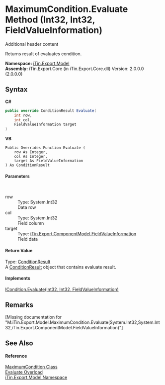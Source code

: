 # MaximumCondition.Evaluate Method (Int32, Int32, FieldValueInformation)
Additional header content 

Returns result of evaluates condition.

**Namespace:**&nbsp;<a href="N_iTin_Export_Model">iTin.Export.Model</a><br />**Assembly:**&nbsp;iTin.Export.Core (in iTin.Export.Core.dll) Version: 2.0.0.0 (2.0.0.0)

## Syntax

**C#**<br />
``` C#
public override ConditionResult Evaluate(
	int row,
	int col,
	FieldValueInformation target
)
```

**VB**<br />
``` VB
Public Overrides Function Evaluate ( 
	row As Integer,
	col As Integer,
	target As FieldValueInformation
) As ConditionResult
```


#### Parameters
&nbsp;<dl><dt>row</dt><dd>Type: System.Int32<br />Data row</dd><dt>col</dt><dd>Type: System.Int32<br />Field column</dd><dt>target</dt><dd>Type: <a href="T_iTin_Export_ComponentModel_FieldValueInformation">iTin.Export.ComponentModel.FieldValueInformation</a><br />Field data</dd></dl>

#### Return Value
Type: <a href="T_iTin_Export_Model_ConditionResult">ConditionResult</a><br />A <a href="T_iTin_Export_Model_ConditionResult">ConditionResult</a> object that contains evaluate result.

#### Implements
<a href="M_iTin_Export_Model_ICondition_Evaluate_2">ICondition.Evaluate(Int32, Int32, FieldValueInformation)</a><br />

## Remarks
\[Missing <remarks> documentation for "M:iTin.Export.Model.MaximumCondition.Evaluate(System.Int32,System.Int32,iTin.Export.ComponentModel.FieldValueInformation)"\]

## See Also


#### Reference
<a href="T_iTin_Export_Model_MaximumCondition">MaximumCondition Class</a><br /><a href="Overload_iTin_Export_Model_MaximumCondition_Evaluate">Evaluate Overload</a><br /><a href="N_iTin_Export_Model">iTin.Export.Model Namespace</a><br />